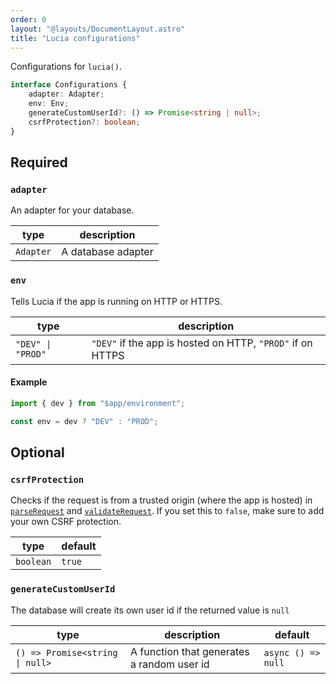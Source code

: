 ```yaml
---
order: 0
layout: "@layouts/DocumentLayout.astro"
title: "Lucia configurations"
---
```


Configurations for `lucia()`.

```ts
interface Configurations {
    adapter: Adapter;
    env: Env;
    generateCustomUserId?: () => Promise<string | null>;
    csrfProtection?: boolean;
}
```

## Required

### `adapter`

An adapter for your database.

| type      | description        |
| --------- | ------------------ |
| `Adapter` | A database adapter |

### `env`

Tells Lucia if the app is running on HTTP or HTTPS.

| type              | description                                                |
| ----------------- | ---------------------------------------------------------- |
| `"DEV" \| "PROD"` | `"DEV"` if the app is hosted on HTTP, `"PROD"` if on HTTPS |

#### Example

```ts
import { dev } from "$app/environment";

const env = dev ? "DEV" : "PROD";
```

## Optional

### `csrfProtection`

Checks if the request is from a trusted origin (where the app is hosted) in [`parseRequest`](/reference/api/server-api#parserequest) and [`validateRequest`](/reference/api/server-api#validaterequest). If you set this to `false`, make sure to add your own CSRF protection.

| type      | default |
| --------- | ------- |
| `boolean` | `true`  |

### `generateCustomUserId`

The database will create its own user id if the returned value is `null`

| type                            | description                                | default            |
| ------------------------------- | ------------------------------------------ | ------------------ |
| `() => Promise<string \| null>` | A function that generates a random user id | `async () => null` |
